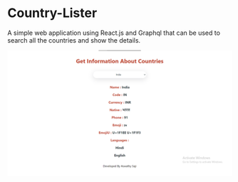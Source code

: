 # Country-Lister

A simple web application using React.js and Graphql that can be used to search all the countries and show the details.

![Desktop view](https://github.com/aswathysaji/Country-Lister/blob/main/countrylist.png?raw=true)
